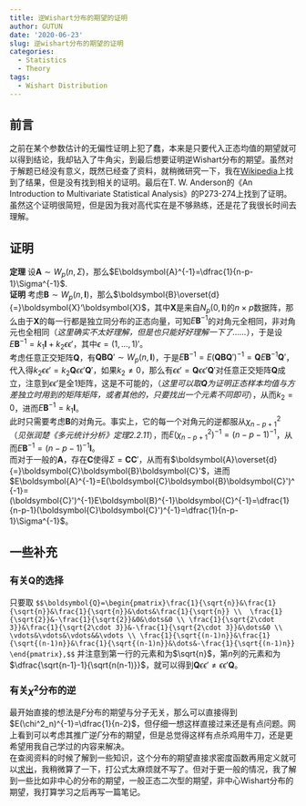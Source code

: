 ```yaml
---
title: 逆Wishart分布的期望的证明
author: GUTUN
date: '2020-06-23'
slug: 逆wishart分布的期望的证明
categories:
  - Statistics
  - Theory
tags:
  - Wishart Distribution
---
```


## 前言
之前在某个参数估计的无偏性证明上犯了蠢，本来是只要代入正态均值的期望就可以得到结论，我却钻入了牛角尖，到最后想要证明逆Wishart分布的期望。虽然对于解题已经没有意义，既然已经查了资料，就稍微研究一下，我在[Wikipedia](https://zh.wikipedia.org/wiki/%E9%80%86%E5%A8%81%E6%B2%99%E7%89%B9%E5%88%86%E4%BD%88)上找到了结果，但是没有找到相关的证明。最后在T. W. Anderson的《An Introduction to Multivariate Statistical Analysis》的P273-274上找到了证明。虽然这个证明很简短，但是因为我对高代实在是不够熟练，还是花了我很长时间去理解。

## 证明
**定理** 设$\boldsymbol{A}\sim W_p(n,\Sigma)$，那么$E\boldsymbol{A}^{-1}=\dfrac{1}{n-p-1}\Sigma^{-1}$.   
**证明** 考虑$\boldsymbol{B}\sim W_p(n,\boldsymbol{I})$，那么$\boldsymbol{B}\overset{d}{=}\boldsymbol{X}‘\boldsymbol{X}$，其中$\boldsymbol{X}$是来自$N_p(0,\boldsymbol{I})$的$n\times p$数据阵，那么由于$\boldsymbol{X}$的每一行都是独立同分布的正态向量，可知$E\boldsymbol{B}^{-1}$的对角元全相同，非对角元也全相同（*这里确实不太好理解，但是也只能好好理解一下了……*），于是设$E\boldsymbol{B}^{-1}=k_1\boldsymbol{I}+k_2\epsilon\epsilon'$，其中$\epsilon=(1,\dots,1)'$。   
考虑任意正交矩阵$\boldsymbol{Q}$，有$\boldsymbol{Q}\boldsymbol{B}\boldsymbol{Q}'\sim W_p(n,\boldsymbol{I})$，于是$E\boldsymbol{B}^{-1}=E(\boldsymbol{Q}\boldsymbol{B}\boldsymbol{Q}')^{-1}=\boldsymbol{Q}E\boldsymbol{B}^{-1}\boldsymbol{Q}'$，代入得$k_2\epsilon\epsilon'=k_2\boldsymbol{Q}\epsilon\epsilon'\boldsymbol{Q}'$，如果$k_2\neq 0$，那么有$\epsilon\epsilon'=\boldsymbol{Q}\epsilon\epsilon'\boldsymbol{Q}'$对任意正交矩阵$\boldsymbol{Q}$成立，注意到$\epsilon\epsilon'$是全1矩阵，这是不可能的，（*这里可以取$\boldsymbol{Q}$为证明正态样本均值与方差独立时用到的矩阵矩阵，或者其他的，只要找出一个元素不同即可*），从而$k_2=0$，进而$E\boldsymbol{B}^{-1}=k_1\boldsymbol{I}$。   
此时只需要考虑$\boldsymbol{B}$的对角元。事实上，它的每一个对角元的逆都服从$\chi^2_{n-p+1}$（*见张润楚《多元统计分析》定理2.2.11*），而$E(\chi^2_{n-p+1})^{-1}=(n-p-1)^{-1}$，从而$E\boldsymbol{B}^{-1}=(n-p-1)^{-1}\boldsymbol{I}$。   
而对于一般的$\boldsymbol{A}$，存在$\boldsymbol{C}$使得$\Sigma=\boldsymbol{C}\boldsymbol{C}'$，从而有$\boldsymbol{A}\overset{d}{=}\boldsymbol{C}\boldsymbol{B}\boldsymbol{C}'$，进而$E\boldsymbol{A}^{-1}=E(\boldsymbol{C}\boldsymbol{B}\boldsymbol{C}')^{-1}=(\boldsymbol{C}')^{-1}E\boldsymbol{B}^{-1}\boldsymbol{C}^{-1}=\dfrac{1}{n-p-1}(\boldsymbol{C}\boldsymbol{C}')^{-1}=\dfrac{1}{n-p-1}\Sigma^{-1}$。

## 一些补充
### 有关$\boldsymbol{Q}$的选择
只要取
`$$\boldsymbol{Q}=\begin{pmatrix}\frac{1}{\sqrt{n}}&\frac{1}{\sqrt{n}}&\frac{1}{\sqrt{n}}&\dots&\frac{1}{\sqrt{n}} \\ 
\frac{1}{\sqrt{2}}&-\frac{1}{\sqrt{2}}&0&\dots&0 \\
\frac{1}{\sqrt{2\cdot 3}}&\frac{1}{\sqrt{2\cdot 3}}&-\frac{1}{\sqrt{2\cdot 3}}&\dots&0 \\
\vdots&\vdots&\vdots&&\vdots \\ \frac{1}{\sqrt{(n-1)n}}&\frac{1}{\sqrt{(n-1)n}}&\frac{1}{\sqrt{(n-1)n}}&\dots&-\frac{1}{\sqrt{(n-1)n}} \end{pmatrix},$$`
并注意到第一行的元素和为$\sqrt{n}$，第$n$列的元素和为$\dfrac{\sqrt{n-1}-1}{\sqrt{n(n-1)}}$，就可以得到$\boldsymbol{Q}\epsilon\epsilon'\neq\epsilon\epsilon'\boldsymbol{Q}$。

### 有关$\chi^2$分布的逆
最开始直接的想法是$F$分布的期望与分子无关，那么可以直接得到$E(\chi^2_n)^{-1}=\dfrac{1}{n-2}$，但仔细一想这样直接过来还是有点问题。网上看到可以考虑其推广逆$\Gamma$分布的期望，但是总觉得这样有点杀鸡用牛刀，还是更希望用我自己学过的内容来解决。   
在查阅资料的时候了解到一些知识，这个分布的期望直接求密度函数再用定义就可以[求出](https://math.stackexchange.com/questions/20912/calculation-of-inverse-of-chi-squares-expectation)，我稍微算了一下，打公式太麻烦就不写了。但对于更一般的情况，我了解到一些比如非中心的分布的期望，一般正态二次型的期望，非中心Wishart分布的期望，我打算学习之后再写一篇笔记。